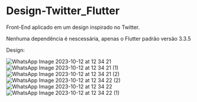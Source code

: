 # Design-Twitter_Flutter

Front-End aplicado em um design inspirado no Twitter.

Nenhuma dependência é nescessária, apenas o Flutter padrão versão 3.3.5

Design:

![WhatsApp Image 2023-10-12 at 12 34 21](https://github.com/BernardooVale/Design-Twitter-Flutter/assets/103006006/5847472e-6c41-4f4c-8f44-3b8ea19a22dd)
![WhatsApp Image 2023-10-12 at 12 34 21 (1)](https://github.com/BernardooVale/Design-Twitter-Flutter/assets/103006006/a2fbeeae-6190-47f3-8b93-983f1969523b)
![WhatsApp Image 2023-10-12 at 12 34 21 (2)](https://github.com/BernardooVale/Design-Twitter-Flutter/assets/103006006/27658179-166e-48a4-8cc9-57b7ac0703b7)
![WhatsApp Image 2023-10-12 at 12 34 22 (2)](https://github.com/BernardooVale/Design-Twitter-Flutter/assets/103006006/a336de61-d180-407c-82e6-140791908986)
![WhatsApp Image 2023-10-12 at 12 34 22](https://github.com/BernardooVale/Design-Twitter-Flutter/assets/103006006/dc7dd70b-e360-4dbd-8b25-b3396a8d31b9)
![WhatsApp Image 2023-10-12 at 12 34 22 (1)](https://github.com/BernardooVale/Design-Twitter-Flutter/assets/103006006/c25c5c9e-db84-466e-9a95-5f89ca65d3b2)
